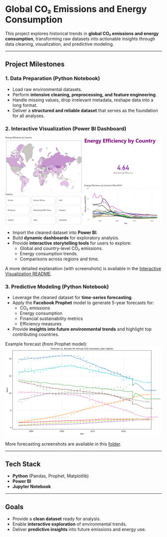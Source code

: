 # Global CO₂ Emissions and Energy Consumption

This project explores historical trends in **global CO₂ emissions and energy consumption**, transforming raw datasets into actionable insights through data cleaning, visualization, and predictive modeling.

---

## Project Milestones

### 1. Data Preparation (Python Notebook)

* Load raw environmental datasets.
* Perform **intensive cleaning, preprocessing, and feature engineering**.
* Handle missing values, drop irrelevant metadata, reshape data into a long format.
* Deliver a **structured and reliable dataset** that serves as the foundation for all analyses.

### 2. Interactive Visualization (Power BI Dashboard)
![Screenshot](srcs/interactive-visualization/Screenshots/worldmap.PNG)

* Import the cleaned dataset into **Power BI**.
* Build **dynamic dashboards** for exploratory analysis.
* Provide **interactive storytelling tools** for users to explore:
  * Global and country-level CO₂ emissions.
  * Energy consumption trends.
  * Comparisons across regions and time.

A more detailed explanation (with screenshots) is available in the [Interactive Visualization README](./srcs/interactive-visualization/README.md).

### 3. Predictive Modeling (Python Notebook)

* Leverage the cleaned dataset for **time-series forecasting**.  
* Apply the **Facebook Prophet** model to generate 5-year forecasts for:
  * CO₂ emissions  
  * Energy consumption  
  * Financial sustainability metrics  
  * Efficiency measures  
* Provide **insights into future environmental trends** and highlight top contributing countries.  

Example forecast (from Prophet model):  
![CO₂ Forecast](./srcs/predictive-modeling/screenshots/co2.png)  

More forecasting screenshots are available in this [folder](./srcs/predictive-modeling/screenshots).

---

## Tech Stack

* **Python** (Pandas, Prophet, Matplotlib)  
* **Power BI**  
* **Jupyter Notebook**

---

## Goals

* Provide a **clean dataset** ready for analysis.  
* Enable **interactive exploration** of environmental trends.  
* Deliver **predictive insights** into future emissions and energy use.  
